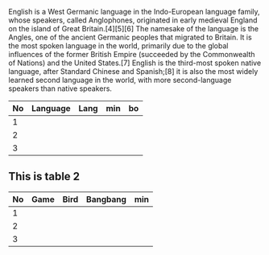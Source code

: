 English is a West Germanic language in the Indo-European language family, whose speakers, called Anglophones, originated in early medieval England on the island of Great Britain.[4][5][6] The namesake of the language is the Angles, one of the ancient Germanic peoples that migrated to Britain. It is the most spoken language in the world, primarily due to the global influences of the former British Empire (succeeded by the Commonwealth of Nations) and the United States.[7] English is the third-most spoken native language, after Standard Chinese and Spanish;[8] it is also the most widely learned second language in the world, with more second-language speakers than native speakers.

|   No | Language   | Lang   | min   | bo   |
|------|------------|--------|-------|------|
|    1 |            |        |       |      |
|    2 |            |        |       |      |
|    3 |            |        |       |      |

## This is table 2

|   No | Game   | Bird   | Bangbang   | min   |
|------|--------|--------|------------|-------|
|    1 |        |        |            |       |
|    2 |        |        |            |       |
|    3 |        |        |            |       |